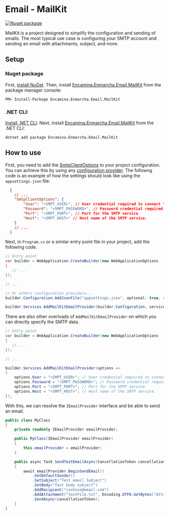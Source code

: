 ﻿# Email - MailKit

[![Nuget package](https://img.shields.io/nuget/v/Encamina.Enmarcha.Email.MailKit)](https://www.nuget.org/packages/Encamina.Enmarcha.Email.MailKit)

MailKit is a project designed to simplify the configuration and sending of emails. The most typical use case is configuring your SMTP account and sending an email with attachments, subject, and more.

## Setup

### Nuget package

First, [install NuGet](http://docs.nuget.org/docs/start-here/installing-nuget). Then, install [Encamina.Enmarcha.Email.MailKit](https://www.nuget.org/packages/Encamina.Enmarcha.Email.MailKit) from the package manager console:

    PM> Install-Package Encamina.Enmarcha.Email.MailKit

### .NET CLI:
[Install .NET CLI](https://learn.microsoft.com/en-us/dotnet/core/tools/). Next, install [Encamina.Enmarcha.Email.MailKit](https://www.nuget.org/packages/Encamina.Enmarcha.Email.MailKit) from the .NET CLI:

    dotnet add package Encamina.Enmarcha.Email.MailKit

## How to use

First, you need to add the [SmtpClientOptions](../Encamina.Enmarcha.Email.Abstractions/SmtpClientOptions.cs) to your project configuration. You can achieve this by using any [configuration provider](https://learn.microsoft.com/en-us/dotnet/core/extensions/configuration). The followng code is an example of how the settings should look like using the `appsettings.json` file:

```json
  {
    // ...
    "SmtpClientOptions": {
        "User": "<SMPT_USER>", // User credential required to connect to the SMTP service
        "Password": "<SMPT_PASSWORD>", // Password credential required to connect to the SMTP service
        "Port": "<SMPT_PORT>", // Port for the SMTP service
        "Host": "<SMPT_HOST>" // Host name of the SMTP service.
    }
    // ...
  }
```

Next, in `Program.cs` or a similar entry point file in your project, add the following code.

```csharp
// Entry point
var builder = WebApplication.CreateBuilder(new WebApplicationOptions
{
   // ...
});

// ...

// Or others configuration providers...
builder.Configuration.AddJsonFile("appsettings.json", optional: true, reloadOnChange: true); 

builder.Services.AddMailKitEmailProvider(builder.Configuration, serviceLifetime: ServiceLifetime.Singleton);
```

There are also other overloads of `AddMailKitEmailProvider` on which you can directly specify the SMTP data.

```csharp
// Entry point
var builder = WebApplication.CreateBuilder(new WebApplicationOptions
{
   // ...
});

// ...

builder.Services.AddMailKitEmailProvider(options =>
{
    options.User = "<SMPT_USER>"; // User credential required to connect to the SMTP service
    options.Password = "<SMPT_PASSWORD>"; // Password credential required to connect to the SMTP service
    options.Port = "<SMPT_PORT>"; // Port for the SMTP service
    options.Host = "<SMPT_HOST>"; // Host name of the SMTP service.
});
```

With this, we can resolve the `IEmailProvider` interface and be able to send an email.

```csharp
public class MyClass
{
    private readonly IEmailProvider emailProvider;

    public MyClass(IEmailProvider emailProvider)
    {
        this.emailProvider = emailProvider;
    }

    public async Task SendTestEmailAsync(CancellationToken cancellationToken)
    {
        await emailProvider.BeginSendEmail()
            .SetDefaultSender()
            .SetSubject("Test email Subject")
            .SetBody("Test body subject")
            .AddRecipient("contoso@email.com")
            .AddAttachment("testFile.txt", Encoding.UTF8.GetBytes("Attachment File"))
            .SendAsync(cancellationToken);
    }
}
```